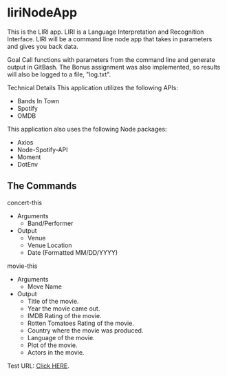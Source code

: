 # liriNodeApp
This is the LIRI app.  LIRI is a Language Interpretation and Recognition Interface. LIRI will be a command line node app that takes in parameters and gives you back data.

Goal
Call functions with parameters from the command line and generate output in GitBash.  The Bonus assignment was also implemented, so results will also be logged to a file, "log.txt".  

Technical Details
This application utilizes the following APIs:

* Bands In Town
* Spotify
* OMDB

This application also uses the following Node packages:
* Axios
* Node-Spotify-API
* Moment
* DotEnv

## The Commands ##
concert-this 
* Arguments
  * Band/Performer
* Output
  * Venue
  * Venue Location
  * Date (Formatted MM/DD/YYYY)
  
 movie-this
 * Arguments
   * Move Name
 * Output
   * Title of the movie.
   * Year the movie came out.
   * IMDB Rating of the movie.
   * Rotten Tomatoes Rating of the movie.
   * Country where the movie was produced.
   * Language of the movie.
   * Plot of the movie.
   * Actors in the movie.


Test URL:  [Click HERE](https://drive.google.com/open?id=1fjm3pj0Fic4sc1C2VX2RjvNjjJZP_ZOc).

